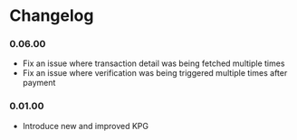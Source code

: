 # Changelog

### 0.06.00

- Fix an issue where transaction detail was being fetched multiple times
- Fix an issue where verification was being triggered multiple times after payment

### 0.01.00

- Introduce new and improved KPG
